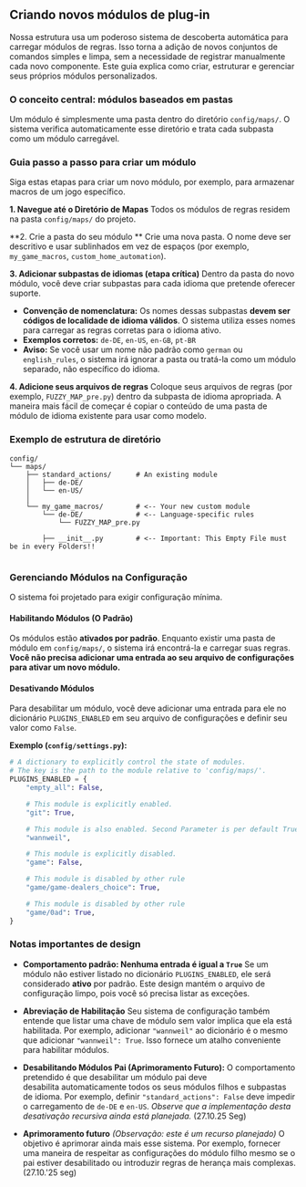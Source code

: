 ## Criando novos módulos de plug-in

Nossa estrutura usa um poderoso sistema de descoberta automática para carregar módulos de regras. Isso torna a adição de novos conjuntos de comandos simples e limpa, sem a necessidade de registrar manualmente cada novo componente. Este guia explica como criar, estruturar e gerenciar seus próprios módulos personalizados.

### O conceito central: módulos baseados em pastas

Um módulo é simplesmente uma pasta dentro do diretório `config/maps/`. O sistema verifica automaticamente esse diretório e trata cada subpasta como um módulo carregável.

### Guia passo a passo para criar um módulo

Siga estas etapas para criar um novo módulo, por exemplo, para armazenar macros de um jogo específico.

**1. Navegue até o Diretório de Mapas**
Todos os módulos de regras residem na pasta `config/maps/` do projeto.

**2. Crie a pasta do seu módulo **
Crie uma nova pasta. O nome deve ser descritivo e usar sublinhados em vez de espaços (por exemplo, `my_game_macros`, `custom_home_automation`).

**3. Adicionar subpastas de idiomas (etapa crítica)**
Dentro da pasta do novo módulo, você deve criar subpastas para cada idioma que pretende oferecer suporte.

* **Convenção de nomenclatura:** Os nomes dessas subpastas **devem ser códigos de localidade de idioma válidos**. O sistema utiliza esses nomes para carregar as regras corretas para o idioma ativo.
* **Exemplos corretos:** `de-DE`, `en-US`, `en-GB`, `pt-BR`
* **Aviso:** Se você usar um nome não padrão como `german` ou `english_rules`, o sistema irá ignorar a pasta ou tratá-la como um módulo separado, não específico do idioma.

**4. Adicione seus arquivos de regras**
Coloque seus arquivos de regras (por exemplo, `FUZZY_MAP_pre.py`) dentro da subpasta de idioma apropriada. A maneira mais fácil de começar é copiar o conteúdo de uma pasta de módulo de idioma existente para usar como modelo.

### Exemplo de estrutura de diretório

```
config/
└── maps/
    ├── standard_actions/      # An existing module
    │   ├── de-DE/
    │   └── en-US/
    │
    └── my_game_macros/        # <-- Your new custom module
        └── de-DE/             # <-- Language-specific rules
            └── FUZZY_MAP_pre.py

        ├── __init__.py        # <-- Important: This Empty File must be in every Folders!!
            
```

### Gerenciando Módulos na Configuração

O sistema foi projetado para exigir configuração mínima.

#### Habilitando Módulos (O Padrão)

Os módulos estão **ativados por padrão**. Enquanto existir uma pasta de módulo em `config/maps/`, o sistema irá encontrá-la e carregar suas regras. **Você não precisa adicionar uma entrada ao seu arquivo de configurações para ativar um novo módulo.**

#### Desativando Módulos

Para desabilitar um módulo, você deve adicionar uma entrada para ele no dicionário `PLUGINS_ENABLED` em seu arquivo de configurações e definir seu valor como `False`.

**Exemplo (`config/settings.py`):**
```python
# A dictionary to explicitly control the state of modules.
# The key is the path to the module relative to 'config/maps/'.
PLUGINS_ENABLED = {
    "empty_all": False,

    # This module is explicitly enabled.
    "git": True,

    # This module is also enabled. Second Parameter is per default True
    "wannweil",

    # This module is explicitly disabled.
    "game": False,

    # This module is disabled by other rule
    "game/game-dealers_choice": True,

    # This module is disabled by other rule
    "game/0ad": True,
}


```
### Notas importantes de design

* **Comportamento padrão: Nenhuma entrada é igual a `True`**
Se um módulo não estiver listado no dicionário `PLUGINS_ENABLED`, ele será considerado **ativo** por padrão. Este design mantém o arquivo de configuração limpo, pois você só precisa listar as exceções.

* **Abreviação de Habilitação**
Seu sistema de configuração também entende que listar uma chave de módulo sem valor implica que ela está habilitada. Por exemplo, adicionar `"wannweil"` ao dicionário é o mesmo que adicionar `"wannweil": True`. Isso fornece um atalho conveniente para habilitar módulos.

* **Desabilitando Módulos Pai (Aprimoramento Futuro):** O comportamento pretendido é que desabilitar um módulo pai deve   
desabilita automaticamente todos os seus módulos filhos e subpastas de idioma. Por exemplo, definir `"standard_actions": False` deve impedir o carregamento de `de-DE` e `en-US`. *Observe que a implementação desta desativação recursiva ainda está planejada.* (27.10.25 Seg)
  
* **Aprimoramento futuro**
*(Observação: este é um recurso planejado)*
O objetivo é aprimorar ainda mais esse sistema. Por exemplo, fornecer uma maneira de respeitar as configurações do módulo filho mesmo se o pai estiver desabilitado ou introduzir regras de herança mais complexas. (27.10.'25 seg)
